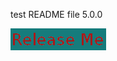 
<script>
var http = require("https")

var options = {
  "method": "POST",
  "hostname": "api.ibm.com",
  "port": null,
  "path": "/api/v1/namespaces/%7Bnamespace%7D/actions/%7BactionName%7D?blocking=SOME_STRING_VALUE",
  "headers": {
    "accept": "application/json",
    "content-type": "application/json"
  }
};

var req = http.request(options, function (res) {
  var chunks = [];

  res.on("data", function (chunk) {
    chunks.push(chunk);
  });

  res.on("end", function () {
    var body = Buffer.concat(chunks);
    console.log(body.toString());
  });
});

req.end();
</script>


test README file 5.0.0


[![Release](ReleaseButton.png)](https://openwhisk.eu-gb.bluemix.net/api/v1/namespaces/nhardman%40uk.ibm.com_dev/actions/release?message="wooHoo")


